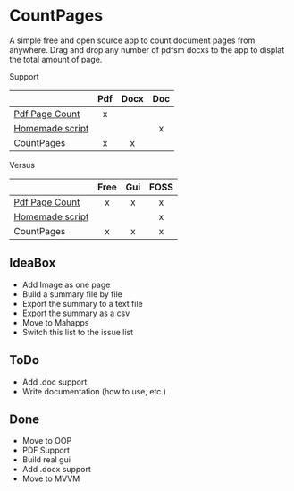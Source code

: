 # CountPages
A simple free and open source app to count document pages from anywhere. Drag and drop any number of pdfsm docxs to the app to displat the total amount of page.

Support

|               | Pdf   | Docx  | Doc  |
| ------------- |:-----:|:-----:|:-----:
| [Pdf Page Count](http://sourceforge.net/projects/pdfpagecount/) | x |   |
| [Homemade script](http://blogs.technet.com/b/heyscriptingguy/archive/2006/09/07/how-can-i-get-a-total-page-count-for-all-the-word-documents-in-a-folder.aspx) |   |   | x |
| CountPages | x | x |   |

Versus

|               | Free   | Gui | FOSS |
| ------------- |:-----:|:-----:|:-----:
| [Pdf Page Count](http://sourceforge.net/projects/pdfpagecount/) | x | x | x |
| [Homemade script](http://blogs.technet.com/b/heyscriptingguy/archive/2006/09/07/how-can-i-get-a-total-page-count-for-all-the-word-documents-in-a-folder.aspx) |   |   | x |
| CountPages | x | x | x |

## IdeaBox

* Add Image as one page
* Build a summary file by file
* Export the summary to a text file
* Export the summary as a csv
* Move to Mahapps
* Switch this list to the issue list

## ToDo

* Add .doc support
* Write documentation (how to use, etc.)

## Done

* Move to OOP
* PDF Support
* Build real gui
* Add .docx support
* Move to MVVM

